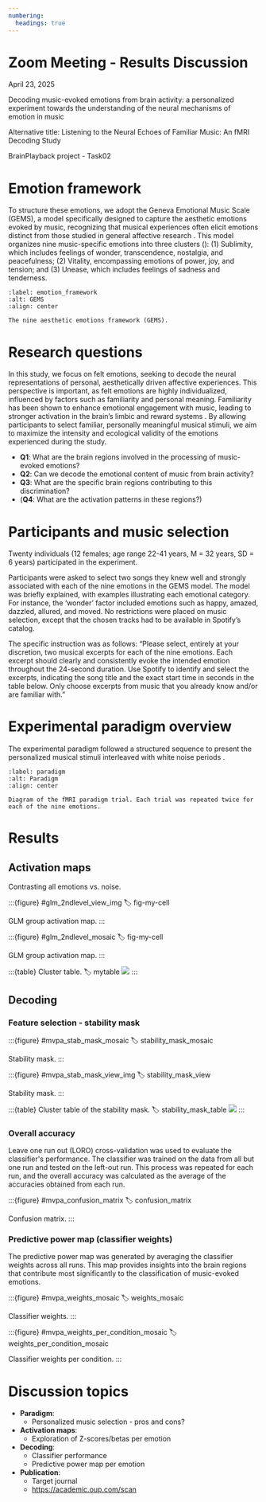 ```yaml
---
numbering:
  headings: true
---
```


Zoom Meeting - Results Discussion
====

April 23, 2025

Decoding music-evoked emotions from brain activity: a personalized experiment towards the understanding of the neural mechanisms of emotion in music

Alternative title: Listening to the Neural Echoes of Familiar Music: An fMRI Decoding Study

BrainPlayback project - Task02

# Emotion framework

To structure these emotions, we adopt the Geneva Emotional Music Scale (GEMS), a model specifically designed to capture the aesthetic emotions evoked by music, recognizing that musical experiences often elicit emotions distinct from those studied in general affective research [](doi:10.1037/1528-3542.8.4.494). This model organizes nine music-specific emotions into three clusters ([](#emotion_framework)): (1) Sublimity, which includes feelings of wonder, transcendence, nostalgia, and peacefulness; (2) Vitality, encompassing emotions of power, joy, and tension; and (3) Unease, which includes feelings of sadness and tenderness.

```{figure} ./emotion-framework-zentner.png
:label: emotion_framework
:alt: GEMS
:align: center

The nine aesthetic emotions framework (GEMS).
```

# Research questions

In this study, we focus on felt emotions, seeking to decode the neural representations of personal, aesthetically driven affective experiences. This perspective is important, as felt emotions are highly individualized, influenced by factors such as familiarity and personal meaning. Familiarity has been shown to enhance emotional engagement with music, leading to stronger activation in the brain’s limbic and reward systems [](doi:10.1371/journal.pone.0027241). By allowing participants to select familiar, personally meaningful musical stimuli, we aim to maximize the intensity and ecological validity of the emotions experienced during the study.


- **Q1**: What are the brain regions involved in the processing of music-evoked emotions?
- **Q2**: Can we decode the emotional content of music from brain activity?
- **Q3**: What are the specific brain regions contributing to this discrimination?
- (**Q4**: What are the activation patterns in these regions?)

# Participants and music selection

Twenty individuals (12 females; age range 22-41 years, M = 32 years, SD = 6 years) participated in the experiment. 

Participants were asked to select two songs they knew well and strongly associated with each of the nine emotions in the GEMS model. The model was briefly explained, with examples illustrating each emotional category. For instance, the ‘wonder’ factor included emotions such as happy, amazed, dazzled, allured, and moved. No restrictions were placed on music selection, except that the chosen tracks had to be available in Spotify’s catalog.

The specific instruction was as follows: “Please select, entirely at your discretion, two musical excerpts for each of the nine emotions. Each excerpt should clearly and consistently evoke the intended emotion throughout the 24-second duration. Use Spotify to identify and select the excerpts, indicating the song title and the exact start time in seconds in the table below. Only choose excerpts from music that you already know and/or are familiar with.”


# Experimental paradigm overview

The experimental paradigm followed a structured sequence to present the personalized musical stimuli interleaved with white noise periods [](#paradigm).

```{figure} ./paradigm_task02.png
:label: paradigm
:alt: Paradigm
:align: center

Diagram of the fMRI paradigm trial. Each trial was repeated twice for each of the nine emotions.
```


# Results

## Activation maps

Contrasting all emotions vs. noise.

:::{figure} #glm_2ndlevel_view_img
:label: fig-my-cell

GLM group activation map.
:::

:::{figure} #glm_2ndlevel_mosaic
:label: fig-my-cell

GLM group activation map.
:::

:::{table} Cluster table.
:label: mytable
![](#glm_2ndlevel_cluster_table)
:::


## Decoding

### Feature selection - stability mask
:::{figure} #mvpa_stab_mask_mosaic
:label: stability_mask_mosaic

Stability mask.
:::

:::{figure} #mvpa_stab_mask_view_img
:label: stability_mask_view

Stability mask.
:::


:::{table} Cluster table of the stability mask.
:label: stability_mask_table
![](#mvpa_stab_mask_cluster_table)
:::

### Overall accuracy

Leave one run out (LORO) cross-validation was used to evaluate the classifier's performance. The classifier was trained on the data from all but one run and tested on the left-out run. This process was repeated for each run, and the overall accuracy was calculated as the average of the accuracies obtained from each run.

:::{figure} #mvpa_confusion_matrix
:label: confusion_matrix

Confusion matrix.
:::

### Predictive power map (classifier weights)
The predictive power map was generated by averaging the classifier weights across all runs. This map provides insights into the brain regions that contribute most significantly to the classification of music-evoked emotions.

:::{figure} #mvpa_weights_mosaic
:label: weights_mosaic

Classifier weights.
:::


:::{figure} #mvpa_weights_per_condition_mosaic
:label: weights_per_condition_mosaic

Classifier weights per condition.
:::





# Discussion topics
- **Paradigm**:
  -  Personalized music selection - pros and cons?
- **Activation maps**: 
  - Exploration of Z-scores/betas per emotion
- **Decoding**: 
  - Classifier performance
  - Predictive power map per emotion
- **Publication**:
  - Target journal
  - https://academic.oup.com/scan